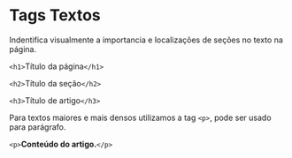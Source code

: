 # Tags Textos

Indentifica visualmente a importancia e localizações de seções no texto na página.

`<h1>`Título da página`</h1>`

`<h2>`Título da seção`</h2>`

`<h3>`Título de artigo`</h3>`

Para textos maiores e mais densos utilizamos a tag `<p>`, pode ser usado para parágrafo.

`<p>`**Conteúdo do artigo.**`</p>`